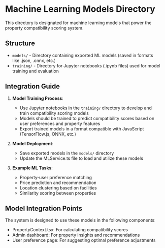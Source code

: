 
# Machine Learning Models Directory

This directory is designated for machine learning models that power the property compatibility scoring system.

## Structure

- `models/` - Directory containing exported ML models (saved in formats like .json, .onnx, etc.)
- `training/` - Directory for Jupyter notebooks (.ipynb files) used for model training and evaluation

## Integration Guide

1. **Model Training Process**:
   - Use Jupyter notebooks in the `training/` directory to develop and train compatibility scoring models
   - Models should be trained to predict compatibility scores based on user preferences and property features
   - Export trained models in a format compatible with JavaScript (TensorFlow.js, ONNX, etc.)

2. **Model Deployment**:
   - Save exported models in the `models/` directory
   - Update the MLService.ts file to load and utilize these models

3. **Example ML Tasks**:
   - Property-user preference matching
   - Price prediction and recommendation
   - Location clustering based on facilities
   - Similarity scoring between properties

## Model Integration Points

The system is designed to use these models in the following components:
- PropertyContext.tsx: For calculating compatibility scores
- Admin dashboard: For property insights and recommendations
- User preference page: For suggesting optimal preference adjustments
